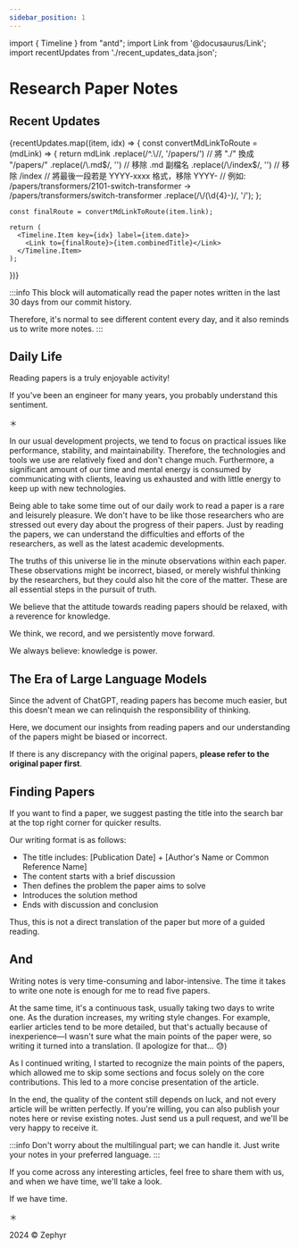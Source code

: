 ```yaml
---
sidebar_position: 1
---
```


import { Timeline } from "antd";
import Link from '@docusaurus/Link';
import recentUpdates from './recent_updates_data.json';

# Research Paper Notes

## Recent Updates

<Timeline mode="alternate">
  {recentUpdates.map((item, idx) => {
    const convertMdLinkToRoute = (mdLink) => {
      return mdLink
        .replace(/^.\//, '/papers/')  // 將 "./" 換成 "/papers/"
        .replace(/\.md$/, '')         // 移除 .md 副檔名
        .replace(/\/index$/, '')      // 移除 /index
        // 將最後一段若是 YYYY-xxxx 格式，移除 YYYY-
        // 例如: /papers/transformers/2101-switch-transformer -> /papers/transformers/switch-transformer
        .replace(/\/(\d{4}-)/, '/');
    };

    const finalRoute = convertMdLinkToRoute(item.link);

    return (
      <Timeline.Item key={idx} label={item.date}>
        <Link to={finalRoute}>{item.combinedTitle}</Link>
      </Timeline.Item>
    );

})}
</Timeline>

:::info
This block will automatically read the paper notes written in the last 30 days from our commit history.

Therefore, it's normal to see different content every day, and it also reminds us to write more notes.
:::

## Daily Life

Reading papers is a truly enjoyable activity!

If you've been an engineer for many years, you probably understand this sentiment.

＊

In our usual development projects, we tend to focus on practical issues like performance, stability, and maintainability. Therefore, the technologies and tools we use are relatively fixed and don't change much. Furthermore, a significant amount of our time and mental energy is consumed by communicating with clients, leaving us exhausted and with little energy to keep up with new technologies.

Being able to take some time out of our daily work to read a paper is a rare and leisurely pleasure. We don't have to be like those researchers who are stressed out every day about the progress of their papers. Just by reading the papers, we can understand the difficulties and efforts of the researchers, as well as the latest academic developments.

The truths of this universe lie in the minute observations within each paper. These observations might be incorrect, biased, or merely wishful thinking by the researchers, but they could also hit the core of the matter. These are all essential steps in the pursuit of truth.

We believe that the attitude towards reading papers should be relaxed, with a reverence for knowledge.

We think, we record, and we persistently move forward.

We always believe: knowledge is power.

## The Era of Large Language Models

Since the advent of ChatGPT, reading papers has become much easier, but this doesn't mean we can relinquish the responsibility of thinking.

Here, we document our insights from reading papers and our understanding of the papers might be biased or incorrect.

If there is any discrepancy with the original papers, **please refer to the original paper first**.

## Finding Papers

If you want to find a paper, we suggest pasting the title into the search bar at the top right corner for quicker results.

Our writing format is as follows:

- The title includes: [Publication Date] + [Author's Name or Common Reference Name]
- The content starts with a brief discussion
- Then defines the problem the paper aims to solve
- Introduces the solution method
- Ends with discussion and conclusion

Thus, this is not a direct translation of the paper but more of a guided reading.

## And

Writing notes is very time-consuming and labor-intensive. The time it takes to write one note is enough for me to read five papers.

At the same time, it's a continuous task, usually taking two days to write one. As the duration increases, my writing style changes. For example, earlier articles tend to be more detailed, but that's actually because of inexperience—I wasn't sure what the main points of the paper were, so writing it turned into a translation. (I apologize for that... 😓)

As I continued writing, I started to recognize the main points of the papers, which allowed me to skip some sections and focus solely on the core contributions. This led to a more concise presentation of the article.

In the end, the quality of the content still depends on luck, and not every article will be written perfectly. If you're willing, you can also publish your notes here or revise existing notes. Just send us a pull request, and we'll be very happy to receive it.

:::info
Don't worry about the multilingual part; we can handle it. Just write your notes in your preferred language.
:::

If you come across any interesting articles, feel free to share them with us, and when we have time, we'll take a look.

If we have time.

＊

2024 © Zephyr
